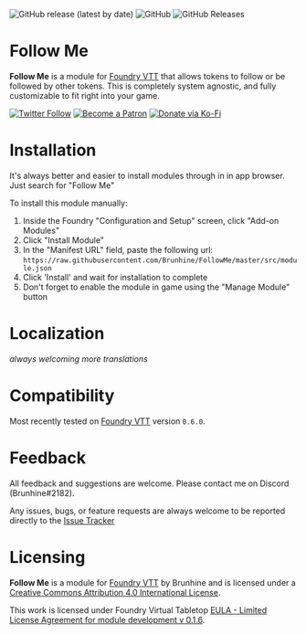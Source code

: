 <img alt="GitHub release (latest by date)" src="https://img.shields.io/github/v/release/brunhine/followme?style=flat-square"> <img alt="GitHub" src="https://img.shields.io/github/license/brunhine/followme?style=flat-square"> <img alt="GitHub Releases" src="https://img.shields.io/github/downloads/brunhine/followme/latest/total?style=flat-square">  

# Follow Me
**Follow Me** is a module for [Foundry VTT](https://foundryvtt.com/  "Foundry VTT") that allows tokens to follow or be followed by other tokens. This is completely system agnostic, and fully customizable to fit right into your game.

<p align="center">
  
[![Twitter Follow](https://img.shields.io/badge/follow-%40Brunhine-blue.svg?style=flat-square&logo=twitter)](https://twitter.com/brunhine)
[![Become a Patron](https://img.shields.io/badge/support-patreon-orange.svg?style=flat-square&logo=patreon)](https://www.patreon.com/brunhine)
[![Donate via Ko-Fi](https://img.shields.io/badge/support-ko--fi-ff4646?style=flat-square&logo=ko-fi)](https://ko-fi.com/brunhine)

</p>

# Installation
It's always better and easier to install modules through in in app browser. Just search for "Follow Me"

To install this module manually:
1. Inside the Foundry "Configuration and Setup" screen, click "Add-on Modules"
2. Click "Install Module"
3. In the "Manifest URL" field, paste the following url:
`https://raw.githubusercontent.com/Brunhine/FollowMe/master/src/module.json`
4. Click 'Install' and wait for installation to complete
5. Don't forget to enable the module in game using the "Manage Module" button

# Localization
*always welcoming more translations*


# Compatibility
Most recently tested on [Foundry VTT](https://foundryvtt.com/  "Foundry VTT") version `0.6.0`.

# Feedback
All feedback and suggestions are welcome. Please contact me on Discord (Brunhine#2182).

Any issues, bugs, or feature requests are always welcome to be reported directly to the [Issue Tracker](https://github.com/Brunhine/FollowMe/issues  "Issue Tracker")

# Licensing
**Follow Me** is a module for [Foundry VTT](https://foundryvtt.com/  "Foundry VTT") by Brunhine and is licensed under a [Creative Commons Attribution 4.0 International License](http://creativecommons.org/licenses/by/4.0/).

This work is licensed under Foundry Virtual Tabletop [EULA - Limited License Agreement for module development v 0.1.6](https://foundryvtt.com/article/license/).
